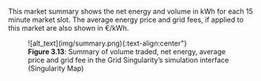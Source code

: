 This market summary shows the net energy and volume in kWh for each 15 minute market slot. The average energy price and grid fees, if applied to this market are also shown in €/kWh.


<figure markdown>
  ![alt_text](img/summary.png){:text-align:center"}
  <figcaption><b>Figure 3.13</b>: Summary of volume traded, net energy, average price and grid fee in the Grid Singularity’s simulation interface (Singularity Map)
</figcaption>
</figure>
